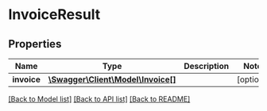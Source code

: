 # InvoiceResult

## Properties
Name | Type | Description | Notes
------------ | ------------- | ------------- | -------------
**invoice** | [**\Swagger\Client\Model\Invoice[]**](Invoice.md) |  | [optional] 

[[Back to Model list]](../README.md#documentation-for-models) [[Back to API list]](../README.md#documentation-for-api-endpoints) [[Back to README]](../README.md)


